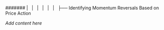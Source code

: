 ####### |   |   |   |   |   |   ├── Identifying Momentum Reversals Based on Price Action

*Add content here*